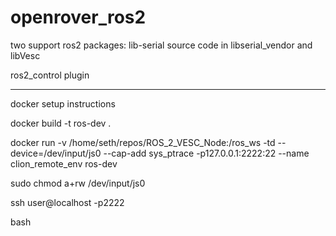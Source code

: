 # openrover_ros2

two support ros2 packages: lib-serial source code in libserial_vendor  and libVesc

ros2_control plugin

----------
docker setup instructions

docker build -t ros-dev .

docker run -v /home/seth/repos/ROS_2_VESC_Node:/ros_ws -td --device=/dev/input/js0 --cap-add sys_ptrace -p127.0.0.1:2222:22 --name clion_remote_env ros-dev

sudo chmod a+rw /dev/input/js0

ssh user@localhost -p2222

bash
